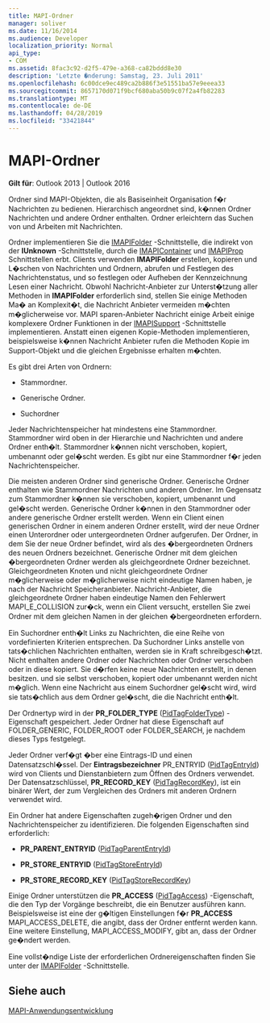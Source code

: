 ```yaml
---
title: MAPI-Ordner
manager: soliver
ms.date: 11/16/2014
ms.audience: Developer
localization_priority: Normal
api_type:
- COM
ms.assetid: 8fac3c92-d2f5-479e-a368-ca82bddd8e30
description: 'Letzte �nderung: Samstag, 23. Juli 2011'
ms.openlocfilehash: 6c00dce9ec489ca2b886f3e51551ba57e9eeea33
ms.sourcegitcommit: 8657170d071f9bcf680aba50b9c07f2a4fb82283
ms.translationtype: MT
ms.contentlocale: de-DE
ms.lasthandoff: 04/28/2019
ms.locfileid: "33421844"
---
```

# <a name="mapi-folders"></a>MAPI-Ordner

  
  
**Gilt für**: Outlook 2013 | Outlook 2016 
  
Ordner sind MAPI-Objekten, die als Basiseinheit Organisation f�r Nachrichten zu bedienen. Hierarchisch angeordnet sind, k�nnen Ordner Nachrichten und andere Ordner enthalten. Ordner erleichtern das Suchen von und Arbeiten mit Nachrichten.
  
Ordner implementieren Sie die [IMAPIFolder](imapifolderimapicontainer.md) -Schnittstelle, die indirekt von der **IUnknown** -Schnittstelle, durch die [IMAPIContainer](imapicontainerimapiprop.md) und [IMAPIProp](imapipropiunknown.md) Schnittstellen erbt. Clients verwenden **IMAPIFolder** erstellen, kopieren und L�schen von Nachrichten und Ordnern, abrufen und Festlegen des Nachrichtenstatus, und so festlegen oder Aufheben der Kennzeichnung Lesen einer Nachricht. Obwohl Nachricht-Anbieter zur Unterst�tzung aller Methoden in **IMAPIFolder** erforderlich sind, stellen Sie einige Methoden Ma� an Komplexit�t, die Nachricht Anbieter vermeiden m�chten m�glicherweise vor. MAPI sparen-Anbieter Nachricht einige Arbeit einige komplexere Ordner Funktionen in der [IMAPISupport](imapisupportiunknown.md) -Schnittstelle implementieren. Anstatt einen eigenen Kopie-Methoden implementieren, beispielsweise k�nnen Nachricht Anbieter rufen die Methoden Kopie im Support-Objekt und die gleichen Ergebnisse erhalten m�chten. 
  
Es gibt drei Arten von Ordnern:
  
- Stammordner.
    
- Generische Ordner.
    
- Suchordner
    
Jeder Nachrichtenspeicher hat mindestens eine Stammordner. Stammordner wird oben in der Hierarchie und Nachrichten und andere Ordner enth�lt. Stammordner k�nnen nicht verschoben, kopiert, umbenannt oder gel�scht werden. Es gibt nur eine Stammordner f�r jeden Nachrichtenspeicher.
  
Die meisten anderen Ordner sind generische Ordner. Generische Ordner enthalten wie Stammordner Nachrichten und anderen Ordner. Im Gegensatz zum Stammordner k�nnen sie verschoben, kopiert, umbenannt und gel�scht werden. Generische Ordner k�nnen in den Stammordner oder andere generische Ordner erstellt werden. Wenn ein Client einen generischen Ordner in einem anderen Ordner erstellt, wird der neue Ordner einen Unterordner oder untergeordneten Ordner aufgerufen. Der Ordner, in dem Sie der neue Ordner befindet, wird als des �bergeordneten Ordners des neuen Ordners bezeichnet. Generische Ordner mit dem gleichen �bergeordneten Ordner werden als gleichgeordnete Ordner bezeichnet. Gleichgeordneten Knoten und nicht gleichgeordnete Ordner m�glicherweise oder m�glicherweise nicht eindeutige Namen haben, je nach der Nachricht Speicheranbieter. Nachricht-Anbieter, die gleichgeordnete Ordner haben eindeutige Namen den Fehlerwert MAPI_E_COLLISION zur�ck, wenn ein Client versucht, erstellen Sie zwei Ordner mit dem gleichen Namen in der gleichen �bergeordneten erfordern. 
  
Ein Suchordner enth�lt Links zu Nachrichten, die eine Reihe von vordefinierten Kriterien entsprechen. Da Suchordner Links anstelle von tats�chlichen Nachrichten enthalten, werden sie in Kraft schreibgesch�tzt. Nicht enthalten andere Ordner oder Nachrichten oder Ordner verschoben oder in diese kopiert. Sie d�rfen keine neue Nachrichten erstellt, in denen besitzen. und sie selbst verschoben, kopiert oder umbenannt werden nicht m�glich. Wenn eine Nachricht aus einem Suchordner gel�scht wird, wird sie tats�chlich aus dem Ordner gel�scht, die die Nachricht enth�lt.
  
Der Ordnertyp wird in der **PR_FOLDER_TYPE** ([PidTagFolderType](pidtagfoldertype-canonical-property.md)) -Eigenschaft gespeichert. Jeder Ordner hat diese Eigenschaft auf FOLDER_GENERIC, FOLDER_ROOT oder FOLDER_SEARCH, je nachdem dieses Typs festgelegt.
  
Jeder Ordner verf�gt �ber eine Eintrags-ID und einen Datensatzschl�ssel. Der **Eintragsbezeichner** PR_ENTRYID ([PidTagEntryId](pidtagentryid-canonical-property.md)) wird von Clients und Dienstanbietern zum Öffnen des Ordners verwendet. Der Datensatzschlüssel, **PR_RECORD_KEY** ([PidTagRecordKey](pidtagrecordkey-canonical-property.md)), ist ein binärer Wert, der zum Vergleichen des Ordners mit anderen Ordnern verwendet wird. 
  
Ein Ordner hat andere Eigenschaften zugeh�rigen Ordner und den Nachrichtenspeicher zu identifizieren. Die folgenden Eigenschaften sind erforderlich:
  
- **PR_PARENT_ENTRYID** ([PidTagParentEntryId](pidtagparententryid-canonical-property.md))
    
- **PR_STORE_ENTRYID** ([PidTagStoreEntryId](pidtagstoreentryid-canonical-property.md))
    
- **PR_STORE_RECORD_KEY** ([PidTagStoreRecordKey](pidtagstorerecordkey-canonical-property.md))
    
Einige Ordner unterstützen die **PR_ACCESS** ([PidTagAccess](pidtagaccess-canonical-property.md)) -Eigenschaft, die den Typ der Vorgänge beschreibt, die ein Benutzer ausführen kann. Beispielsweise ist eine der g�ltigen Einstellungen f�r **PR_ACCESS** MAPI_ACCESS_DELETE, die angibt, dass der Ordner entfernt werden kann. Eine weitere Einstellung, MAPI_ACCESS_MODIFY, gibt an, dass der Ordner ge�ndert werden. 
  
Eine vollst�ndige Liste der erforderlichen Ordnereigenschaften finden Sie unter der [IMAPIFolder](imapifolderimapicontainer.md) -Schnittstelle. 
  
## <a name="see-also"></a>Siehe auch



[MAPI-Anwendungsentwicklung](mapi-application-development.md)

